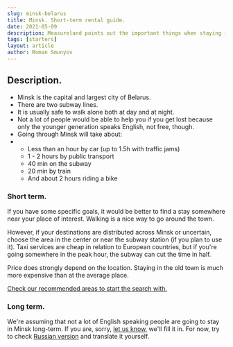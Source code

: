 ```yaml
---
slug: minsk-belarus
title: Minsk. Short-term rental guide.
date: 2021-05-09
description: Measureland points out the important things when staying in the city.
tags: [starters]
layout: article
author: Roman Smunyov
---
```


<script>
    import Summary from "$lib/components/Blog/Article/Summary.svelte";
</script>

## Description.

- Minsk is the capital and largest city of Belarus.
- There are two subway lines.
- It is usually safe to walk alone both at day and at night.
- Not a lot of people would be able to help you if you get lost because only the younger generation speaks English, not free, though.
- Going through Minsk will take about:
- 
    - Less than an hour by car (up to 1.5h with traffic jams)
    - 1 - 2 hours by public transport
    - 40 min on the subway
    - 20 min by train
    - And about 2 hours riding a bike


<Summary
    text="Taxis are cheap; living in the center is expensive; the subway is one of the fastest ways to go anywhere. Choose a place near your destination."
/>

### Short term.
If you have some specific goals, it would be better to find a stay somewhere near your place of interest. Walking is a nice way to go around the town.

However, if your destinations are distributed across Minsk or uncertain, choose the area in the center or near the subway station (if you plan to use it). Taxi services are cheap in relation to European countries, but if you're going somewhere in the peak hour, the subway can cut the time in half.

Price does strongly depend on the location. Staying in the old town is much more expensive than at the average place.

<a href="https://measureland.org/?lat=53.9191&lng=27.5267&zoom=14&openModal=true&shades=%257B%2522type%2522%253A%2522FeatureCollection%2522%252C%2522features%2522%253A%255B%257B%2522type%2522%253A%2522Feature%2522%252C%2522properties%2522%253A%257B%2522radius%2522%253A441.7%257D%252C%2522geometry%2522%253A%257B%2522type%2522%253A%2522Point%2522%252C%2522coordinates%2522%253A%255B27.555857%252C53.913818%255D%257D%257D%252C%257B%2522type%2522%253A%2522Feature%2522%252C%2522properties%2522%253A%257B%2522radius%2522%253A884.5%257D%252C%2522geometry%2522%253A%257B%2522type%2522%253A%2522Point%2522%252C%2522coordinates%2522%253A%255B27.470198%252C53.941083%255D%257D%257D%252C%257B%2522type%2522%253A%2522Feature%2522%252C%2522geometry%2522%253A%257B%2522type%2522%253A%2522Polygon%2522%252C%2522coordinates%2522%253A%255B%255B%255B27.5245%252C53.9131%255D%252C%255B27.5258%252C53.9113%255D%252C%255B27.5235%252C53.9096%255D%252C%255B27.5173%252C53.9115%255D%252C%255B27.5158%252C53.9081%255D%252C%255B27.5315%252C53.9064%255D%252C%255B27.548%252C53.9021%255D%252C%255B27.5534%252C53.8963%255D%252C%255B27.5682%252C53.9031%255D%252C%255B27.5523%252C53.9056%255D%252C%255B27.546%252C53.9121%255D%252C%255B27.5395%252C53.9137%255D%252C%255B27.5301%252C53.9197%255D%252C%255B27.5245%252C53.9131%255D%255D%255D%257D%257D%255D%257D" class="article__link" target="_blank">Check our recommended areas to start the search with.</a>

### Long term.
We're assuming that not a lot of English speaking people are going to stay in Minsk long-term. If you are, sorry, <a href="mailto:support@measureland.org" class="article__link">let us know</a>, we'll fill it in. For now, try to check <a href="../../../ru/blog/minsk-belarus/" class="article__link">Russian version</a> and translate it yourself.
